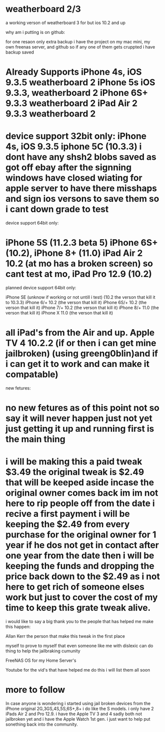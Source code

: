# weatherboard 2/3

a working verson of weatherboard 3 for but ios 10.2 and up

why am i putting is on github: 

for one resaon only extra backup i have the project on my mac mini, my own freenas server, and github so if any one of them gets cruppted i have backup saved

Already Supports 
iPhone 4s, iOS 9.3.5 weatherboard 2 
iPhone 5s iOS 9.3.3, weatherboard 2
iPhone 6S+ 9.3.3 weatherboard 2
iPad Air 2 9.3.3  weatherboard 2
=====================================================
device support 32bit only: 
iPhone 4s, iOS 9.3.5
iphone 5C (10.3.3) i dont have any shsh2 blobs saved as got off ebay after the signning windows have closed  wiating for apple server to have there misshaps and sign ios versons to save them so i cant down grade to test
============================================================================================
device support 64bit only:

iPhone 5S (11.2.3 beta 5) 
iPhone 6S+ (10.2), 
iPhone 8+ (11.0)
iPad Air 2 10.2 (at mo has a broken screen) so cant test at mo, 
iPad Pro 12.9 (10.2)
============================================
planned device support 64bit only:

iPhone SE (unknow if working or not untill i test) (10.2 the verson that kill it to 10.3.3)
iPhone 6/+ 10.2 (the verson that kill it)
iPhone 6S/+ 10.2 (the verson that kill it)
iPhone 7/+ 10.2 (the verson that kill it)
iPhone 8/+ 11.0 (the verson that kill it)
iPhone X 11.0 (the verson that kill it)

all iPad's from the Air and up.
Apple TV 4 10.2.2 (if or then i can get mine jailbroken) (using greeng0blin)and if i can get it to work and can make it compatable)
===========================================================
new fetures: 

no new fetures as of this point not so say it will never happen just not yet just getting it up and running first is the main thing
=================================================================
i will be making this a paid tweak $3.49 the original tweak is $2.49 that will be keeped aside incase the original owner comes back im im not here to rip people off from the date i recive a first payment i will be keeping the $2.49 from every purchase for the original owner for 1 year if he dos not get in contact after one year from the date then i will be keeping the funds and dropping the price back down to the $2.49 as i not here to get rich of someone elses work but just to cover the cost of my time to keep this grate tweak alive.
=============================================================================================
i would like to say a big thank you to the people that has helped me make this happen:

Allan Kerr the person that make this tweak in the first place

myself to prove to myself that even someone like me with dislexic can do thing to help the jailbraking cumunity 

FreeNAS OS for my Home Server's

Youtube for the vid's that have helped me do this i will list them all soon

more to follow
=======================================================================================
In case anyone is wondering i started using jail broken devices from the iPhone original 2G,3GS,4S,5S,6S+,8+ i do like the S models. i only have 2 iPads Air 2 and Pro 12.9. i have the Apple TV 3 and 4 sadly both not jailbroken yet and i have the Apple Watch 1st gen. i just want to help put sonething back into the community. 
